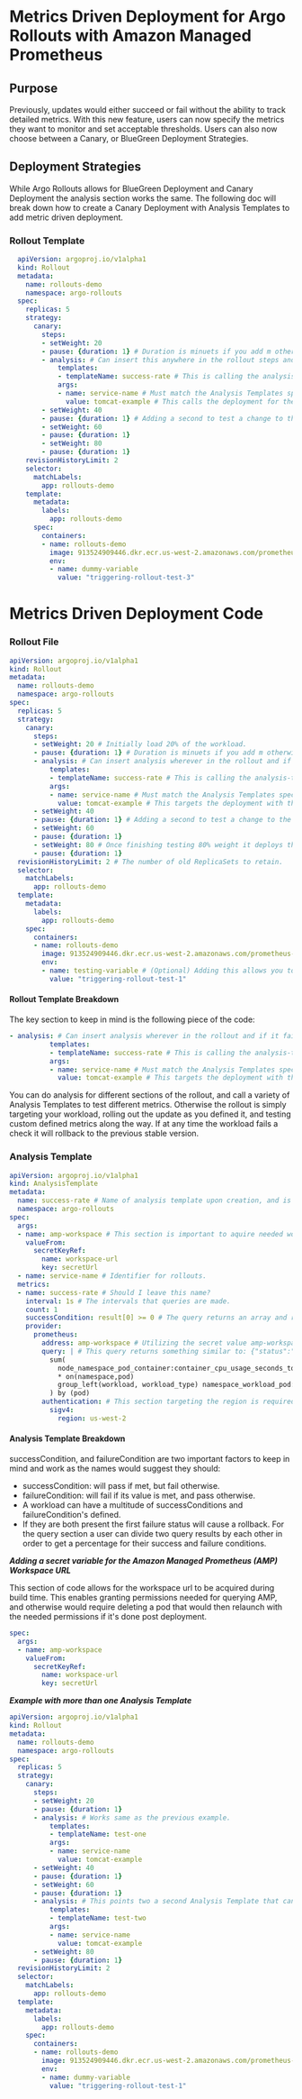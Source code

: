 # Metrics Driven Deployment for Argo Rollouts with Amazon Managed Prometheus

## Purpose

Previously, updates would either succeed or fail without the ability to track detailed metrics. With this new feature, users can now specify the metrics they want to monitor and set acceptable thresholds. Users can also now choose between a Canary, or BlueGreen Deployment Strategies.

## Deployment Strategies
While Argo Rollouts allows for BlueGreen Deployment and Canary Deployment the analysis section works the same. The following doc will break down how to create a Canary Deployment with Analysis Templates to add metric driven deployment.

  ### Rollout Template 
  ``` YAML
    apiVersion: argoproj.io/v1alpha1
    kind: Rollout
    metadata:
      name: rollouts-demo
      namespace: argo-rollouts
    spec:
      replicas: 5
      strategy:
        canary:
          steps:
          - setWeight: 20
          - pause: {duration: 1} # Duration is minuets if you add m otherwise seconds by default.
          - analysis: # Can insert this anywhere in the rollout steps and if it fails it will roll back.
              templates:
              - templateName: success-rate # This is calling the analysis-template file success-rate.
              args:
              - name: service-name # Must match the Analysis Templates spec.args.name variable.
                value: tomcat-example # This calls the deployment for the sample Java App.
          - setWeight: 40
          - pause: {duration: 1} # Adding a second to test a change to the rollout.
          - setWeight: 60
          - pause: {duration: 1}
          - setWeight: 80
          - pause: {duration: 1}
      revisionHistoryLimit: 2
      selector:
        matchLabels:
          app: rollouts-demo
      template:
        metadata:
          labels:
            app: rollouts-demo
        spec:
          containers:
          - name: rollouts-demo
            image: 913524909446.dkr.ecr.us-west-2.amazonaws.com/prometheus-sample-tomcat-jmx:latest
            env:
            - name: dummy-variable
              value: "triggering-rollout-test-3"
  ```
# Metrics Driven Deployment Code
### Rollout File
```YAML
apiVersion: argoproj.io/v1alpha1
kind: Rollout
metadata:
  name: rollouts-demo
  namespace: argo-rollouts
spec:
  replicas: 5
  strategy:
    canary:
      steps:
      - setWeight: 20 # Initially load 20% of the workload.
      - pause: {duration: 1} # Duration is minuets if you add m otherwise seconds by default.
      - analysis: # Can insert analysis wherever in the rollout and if it fails it will roll back.
          templates:
          - templateName: success-rate # This is calling the analysis-template of name success-rate.
          args:
          - name: service-name # Must match the Analysis Templates spec.args.name variable
            value: tomcat-example # This targets the deployment with the given workload being updated.
      - setWeight: 40
      - pause: {duration: 1} # Adding a second to test a change to the rollout.
      - setWeight: 60
      - pause: {duration: 1}
      - setWeight: 80 # Once finishing testing 80% weight it deploys the remaining 20%.
      - pause: {duration: 1}
  revisionHistoryLimit: 2 # The number of old ReplicaSets to retain.
  selector:
    matchLabels:
      app: rollouts-demo
  template:
    metadata:
      labels:
        app: rollouts-demo
    spec:
      containers:
      - name: rollouts-demo
        image: 913524909446.dkr.ecr.us-west-2.amazonaws.com/prometheus-sample-tomcat-jmx:latest # Target workload image.
        env:
        - name: testing-variable # (Optional) Adding this allows you to test deployments by updating the value and applying the rollout again to test changes.
          value: "triggering-rollout-test-1"
```
#### Rollout Template Breakdown
The key section to keep in mind is the following piece of the code:
``` YAML
- analysis: # Can insert analysis wherever in the rollout and if it fails it will roll back.
          templates:
          - templateName: success-rate # This is calling the analysis-template of name success-rate.
          args:
          - name: service-name # Must match the Analysis Templates spec.args.name variable
            value: tomcat-example # This targets the deployment with the given workload being updated.
```
You can do analysis for different sections of the rollout, and call a variety of Analysis Templates to test different metrics. Otherwise the rollout is simply targeting your workload, rolling out the update as you defined it, and testing custom defined metrics along the way. If at any time the workload fails a check it will rollback to the previous stable version.
### Analysis Template
``` YAML
apiVersion: argoproj.io/v1alpha1
kind: AnalysisTemplate
metadata:
  name: success-rate # Name of analysis template upon creation, and is the name used by the rollout to target the analysis template.
  namespace: argo-rollouts
spec:
  args:
  - name: amp-workspace # This section is important to aquire needed workspace url details for Amazon Managed Prometheus (AMP).
    valueFrom:
      secretKeyRef:
        name: workspace-url
        key: secretUrl
  - name: service-name # Identifier for rollouts.
  metrics:
  - name: success-rate # Should I leave this name?
    interval: 1s # The intervals that queries are made.
    count: 1
    successCondition: result[0] >= 0 # The query returns an array and result[0] grabs the first value. The successCondition means it passes if true and fails the rollout if it is not met.
    provider:
      prometheus:
        address: amp-workspace # Utilizing the secret value amp-workspace this targets the AMP workspace for the query.
        query: | # This query returns something similar to: {"status":"success","data":{"resultType":"vector","result":[{"metric":{"pod":"argo-rollouts-bdbddf5fb-xbkwr"},"value":[1722963891,"0.002951664136810593"]}]}}
          sum(
            node_namespace_pod_container:container_cpu_usage_seconds_total:sum_irate{cluster="appmod-dev", namespace="argo-rollouts"}
            * on(namespace,pod)
            group_left(workload, workload_type) namespace_workload_pod:kube_pod_owner:relabel{cluster="appmod-dev", namespace="argo-rollouts", workload="argo-rollouts", workload_type="deployment"}
          ) by (pod)
        authentication: # This section targeting the region is required for authentication to Amazon Managed Prometheus.
          sigv4:
            region: us-west-2
```
#### Analysis Template Breakdown
successCondition, and failureCondition are two important factors to keep in mind and work as the names would suggest they should:
- successCondition: will pass if met, but fail otherwise.
- failureCondition: will fail if its value is met, and pass otherwise.
- A workload can have a multitude of successConditions and failureCondition's defined.
- If they are both present the first failure status will cause a rollback.
For the query section a user can divide two query results by each other in order to get a percentage for their success and failure conditions.

***Adding a secret variable for the Amazon Managed Prometheus (AMP) Workspace URL***

This section of code allows for the workspace url to be acquired during build time. This enables granting permissions needed for querying AMP, and otherwise would require deleting a pod that would then relaunch with the needed permissions if it's done post deployment.
``` YAML
spec:
  args:
  - name: amp-workspace
    valueFrom:
      secretKeyRef:
        name: workspace-url
        key: secretUrl
```
***Example with more than one Analysis Template***
```YAML
apiVersion: argoproj.io/v1alpha1
kind: Rollout
metadata:
  name: rollouts-demo
  namespace: argo-rollouts
spec:
  replicas: 5
  strategy:
    canary:
      steps:
      - setWeight: 20
      - pause: {duration: 1} 
      - analysis: # Works same as the previous example.
          templates:
          - templateName: test-one 
          args:
          - name: service-name 
            value: tomcat-example 
      - setWeight: 40
      - pause: {duration: 1} 
      - setWeight: 60
      - pause: {duration: 1}
      - analysis: # This points two a second Analysis Template that can pass/fail the rollout at this later stage.
          templates:
          - templateName: test-two
          args:
          - name: service-name 
            value: tomcat-example 
      - setWeight: 80
      - pause: {duration: 1}
  revisionHistoryLimit: 2
  selector:
    matchLabels:
      app: rollouts-demo
  template:
    metadata:
      labels:
        app: rollouts-demo
    spec:
      containers:
      - name: rollouts-demo
        image: 913524909446.dkr.ecr.us-west-2.amazonaws.com/prometheus-sample-tomcat-jmx:latest
        env:
        - name: dummy-variable
          value: "triggering-rollout-test-1"
```